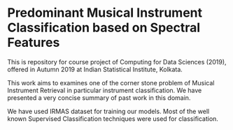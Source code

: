 # Predominant Musical Instrument Classification based on Spectral Features
This is repository for course project of Computing for Data Sciences (2019), offered in Autumn 2019 at Indian Statistical Institute, Kolkata.


This work aims to examines one of the corner stone problem of Musical Instrument Retrieval in particular instrument classification. We have presented a very concise summary of past work in this domain. 

We have used IRMAS dataset for training our models. Most of the well known Supervised Classification techniques were used for classification. 
